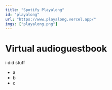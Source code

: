 ```yaml
---
title: "Spotify Playalong"
id: "playalong"
url: "https://www.playalong.vercel.app/"
imgs: ["playalong.png"]
---
```


# Virtual audioguestbook

i did stuff

- a
- b
- c
